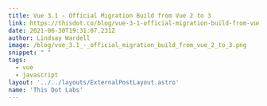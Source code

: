 ```yaml
---
title: Vue 3.1 - Official Migration Build from Vue 2 to 3
link: https://thisdot.co/blog/vue-3-1-official-migration-build-from-vue-2-to-3
date: 2021-06-30T19:31:07.231Z
author: Lindsay Wardell
image: /blog/vue_3.1_-_official_migration_build_from_vue_2_to_3.png
snippet: " "
tags:
  - vue
  - javascript
layout: '../../layouts/ExternalPostLayout.astro'
name: 'This Dot Labs'
---
```

